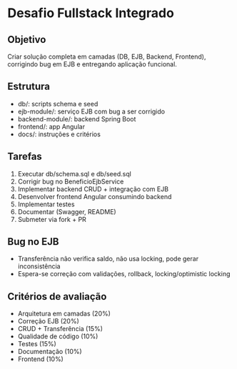 # Desafio Fullstack Integrado

## Objetivo
Criar solução completa em camadas (DB, EJB, Backend, Frontend), corrigindo bug em EJB e entregando aplicação funcional.

## Estrutura
- db/: scripts schema e seed
- ejb-module/: serviço EJB com bug a ser corrigido
- backend-module/: backend Spring Boot
- frontend/: app Angular
- docs/: instruções e critérios

## Tarefas
1. Executar db/schema.sql e db/seed.sql
2. Corrigir bug no BeneficioEjbService
3. Implementar backend CRUD + integração com EJB
4. Desenvolver frontend Angular consumindo backend
5. Implementar testes
6. Documentar (Swagger, README)
7. Submeter via fork + PR

## Bug no EJB
- Transferência não verifica saldo, não usa locking, pode gerar inconsistência
- Espera-se correção com validações, rollback, locking/optimistic locking

## Critérios de avaliação
- Arquitetura em camadas (20%)
- Correção EJB (20%)
- CRUD + Transferência (15%)
- Qualidade de código (10%)
- Testes (15%)
- Documentação (10%)
- Frontend (10%)
